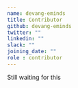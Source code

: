 ```yaml
---
name: devang-eminds
title: Contributor
github: devang-eminds
twitter: ""
linkedin: ""
slack: ""
joining_date: ""
role : contributor
---
```


Still waiting for this
